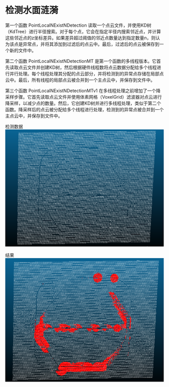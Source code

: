 # 检测水面涟漪

第一个函数 PointLocalNExistNDetection 读取一个点云文件，并使用KD树（KdTree）进行半径搜索。对于每个点，它会在指定半径内搜索邻近点，并计算这些邻近点的z坐标差异。如果差异超过阈值的邻近点数量达到指定数量n，则认为该点是异常点，并将其添加到过滤后的点云中。最后，过滤后的点云被保存到一个新的文件中。

第二个函数 PointLocalNExistNDetectionMT 是第一个函数的多线程版本。它首先读取点云文件并创建KD树，然后根据硬件线程数将点云数据分配给多个线程进行并行处理。每个线程处理其分配的点云部分，并将检测到的异常点存储在局部点云中。最后，所有线程的局部点云被合并到一个主点云中，并保存到文件中。

第三个函数 PointLocalNExistNDetectionMTv1 在多线程处理之前增加了一个降采样步骤。它首先读取点云文件并使用体素网格（VoxelGrid）滤波器对点云进行降采样，以减少点的数量。然后，它创建KD树并进行多线程处理，类似于第二个函数。降采样后的点云被分配给多个线程进行处理，检测到的异常点被合并到一个主点云中，并保存到文件中。

检测数据
![点云](https://github.com/quantumxiaol/VisionAndPointCloud-Learn/blob/main/png/wavaletDetect00.png)

结果
![点云](https://github.com/quantumxiaol/VisionAndPointCloud-Learn/blob/main/png/wavaletDetect01.png)
